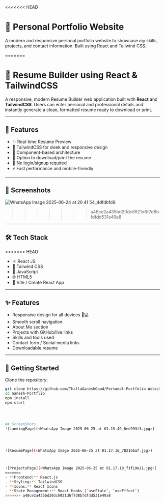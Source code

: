 <<<<<<< HEAD
# 💼 Personal Portfolio Website

A modern and responsive personal portfolio website to showcase my skills, projects, and contact information. Built using React and Tailwind CSS.


=======
# 📝 Resume Builder using React & TailwindCSS

A responsive, modern Resume Builder web application built with **React** and **TailwindCSS**. Users can enter personal and professional details and instantly generate a clean, formatted resume ready to download or print.

---

## 🚀 Features

- ✨ Real-time Resume Preview
- 🎨 TailwindCSS for sleek and responsive design
- 🧩 Component-based architecture
- 💾 Option to download/print the resume
- 🔐 No login/signup required
- ⚡ Fast performance and mobile-friendly

---

## 📸 Screenshots


![WhatsApp Image 2025-06-24 at 20 41 54_4dfdbfd6](https://github.com/user-attachments/assets/da6c1602-3ee1-49b0-b55b-bb8892230087)
>>>>>>> a48ce2a435bd20dc6921d6f7d8bfdfdd531e49a8

---

## 🛠️ Tech Stack

<<<<<<< HEAD
- ⚛️ React JS
- 🎨 Tailwind CSS 
- 🧩 JavaScript 
- 🌐 HTML5
- 🔧 Vite / Create React App

---

## ✨ Features

- Responsive design for all devices 📱💻
- Smooth scroll navigation
- About Me section
- Projects with GitHub/live links
- Skills and tools used
- Contact form / Social media links
- Downloadable resume 

---

## 🚀 Getting Started

Clone the repository:

```bash
git clone https://github.com/ThallaGaneshGoud/Personal-Portfolio-Website
cd Ganesh-Portflio
npm install
npm start 




## ScreenShots
![LandingPage](<WhatsApp Image 2025-06-25 at 01.15.49_6ed993f3.jpg>)




![ResumePage](<WhatsApp Image 2025-06-25 at 01.17.16_782166af.jpg>)



![ProjectsPage](<WhatsApp Image 2025-06-25 at 01.17.18_f1f19e11.jpg>)
=======
- **Frontend:** React.js
- **Styling:** TailwindCSS
- **Icons:** React Icons
- **State Management:** React Hooks (`useState`, `useEffect`)
>>>>>>> a48ce2a435bd20dc6921d6f7d8bfdfdd531e49a8
